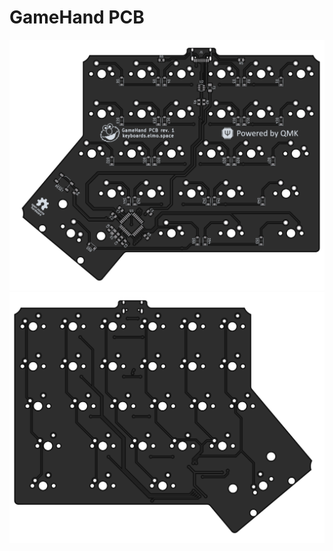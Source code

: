 # GameHand PCB

<img src="back.png" alt="pcb_back" width="800"/><img src="front.png" alt="pcb_front" width="800"/>
